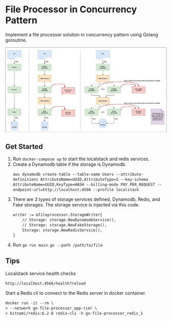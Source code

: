 # File Processor in Concurrency Pattern

Implement a file processor solution in concurrency pattern using Golang goroutine.

![App architecture](./arch.jpeg)

## Get Started

1. Run `docker-compose up` to start the localstack and redis services.
2. Create a Dynamodb table if the storage is Dynamodb.
    ```
    aws dynamodb create-table --table-name Users --attribute-definitions AttributeName=UUID,AttributeType=S --key-schema AttributeName=UUID,KeyType=HASH --billing-mode PAY_PER_REQUEST --endpoint-url=http://localhost:4566 --profile localstack
    ```
3. There are 3 types of storage services defined, Dynamodb, Redis, and Fake storages. The storage service is injected via this code.
    ```
    writer := &fileprocessor.StorageWriter{
		// Storage: storage.NewDynamodbService(),
		// Storage: storage.NewFakeStorage(),
		Storage: storage.NewRedisService(),
	}
    ```
4. Run `go run main.go --path /path/to/file`

## Tips

Localstack service health checks

```
http://localhost:4566/health?reload
```

Start a Redis cli to connect to the Redis server in docker container.

```
docker run -it --rm \
> --network go-file-processor_app-tier \
> bitnami/redis:6.2.6 redis-cli -h go-file-processor_redis_1
```